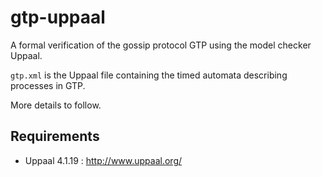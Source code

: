 # gtp-uppaal
A formal verification of the gossip protocol GTP using the model checker Uppaal.

`gtp.xml` is the Uppaal file containing the timed automata describing processes in GTP.

More details to follow.

## Requirements

* Uppaal 4.1.19 : http://www.uppaal.org/
